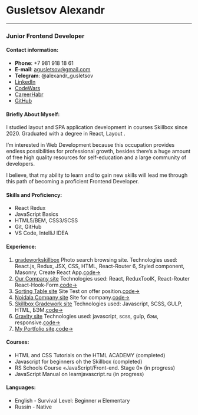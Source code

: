 # Gusletsov Alexandr
********************
### Junior Frontend Developer

#### Contact information:
* **Phone**: +7 981 918 18 61
* **E-mail**: agusletsov@gmail.com
* **Telegram**: @alexandr_gusletsov
* [LinkedIn](https://www.linkedin.com/in/alexandr-gusletsov-73969b251)
* [CodeWars](https://www.codewars.com/users/Alexandrgentlmen)
* [CareerHabr](https://career.habr.com/alexandrgentlmen)
* [GitHub](https://github.com/Alexandrgentlmen)



#### Briefly About Myself:
I studied layout and SPA application development in courses Skillbox since 2020.
Graduated with a degree in React, Layout . 

I’m interested in Web Development because this occupation provides endless possibilities for professional growth,
besides there’s a huge amount of free high quality resources for self-education and a large community of developers.

I believe, that my ability to learn and to gain new skills will lead me through this path of becoming a proficient Frontend Developer.



#### Skills and Proficiency:
* React Redux 
* JavaScript Basics
* HTML5/BEM, CSS3/SCSS 
* Git, GitHub
* VS Code, IntelliJ IDEA



#### Experience:
1. [gradeworkskillbox](https://gradeskillbox.vercel.app ) Photo search browsing site. Technologies used: React.js, Redux, JSX, CSS, HTML, React-Router 6, Styled component, Masonry, Create React App.[code->](https://github.com/Alexandrgentlmen/gradeWorkSkillbox)
2. [Our Company site](https://antipoff-test.vercel.app) Technologies used: React, ReduxToolK, React-Router React-Hook-Form.[code->](https://github.com/Alexandrgentlmen/AntipoffTest)
3. [Sorting Table site](https://sorting-table.vercel.app) Site Test on offer position.[code->](https://github.com/Alexandrgentlmen/SortingTable)
4. [Noidala Company site](https://alexandrgentlmen.github.io/Noidala.github.io/) Site for company.[code->](https://github.com/Alexandrgentlmen/Noidala.github.io)
5. [Skillbox Gradework site](https://github.com/Alexandrgentlmen/skillboxWebLayoutDiplom.github.io) Technologies used: Javascript, SCSS, GULP, HTML, БЭМ.[code->](https://github.com/Alexandrgentlmen/skillboxWebLayoutDiplom.github.io)
6. [Gravity site](https://alexandrgentlmen.github.io/gravity.github.io/) Technologies used: javascript, scss, gulp, бэм, responsive.[code->](https://github.com/Alexandrgentlmen/gravity.github.io)
7. [My Portfolio site](https://alexandrgentlmen.github.io/EHAGwebtechnologies/).[code->](https://github.com/Alexandrgentlmen/EHAGwebtechnologies)



#### Courses:

* HTML and CSS Tutorials on the HTML ACADEMY (completed)
* Javascript for beginners oh the Skillbox (completed)
* RS Schools Course «JavaScript/Front-end. Stage 0» (in progress)
* JavaScript Manual on learnjavascript.ru (in progress)



#### Languages:
* English - Survival Level: Beginner и Elementary
* Russin - Native


